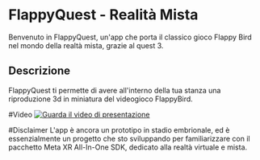 # FlappyQuest - Realità Mista

Benvenuto in FlappyQuest, un'app  che porta il classico gioco Flappy Bird nel mondo della realtà mista, grazie al quest 3.

## Descrizione
FlappyQuest ti permette di avere all'interno della tua stanza una riproduzione 3d in miniatura del videogioco FlappyBird.

#Video
[![Guarda il video di presentazione](https://i9.ytimg.com/vi/4O5kaiQAXh0/mqdefault.jpg?sqp=CIz4oqsG-oaymwEoCMACELQB8quKqQMcGADwAQH4Ac4FgALQBYoCDAgAEAEYciBNKDQwDw==&rs=AOn4CLC2ZHuun8CAelnUg4CWj_QcDcpOYw)](https://www.youtube.com/shorts/4O5kaiQAXh0)

#Disclaimer
L'app è ancora un prototipo in stadio embrionale, ed è essenzialmente un progetto che sto sviluppando per familiarizzare con il pacchetto Meta XR All-In-One SDK, dedicato alla realtà virtuale e mista.
